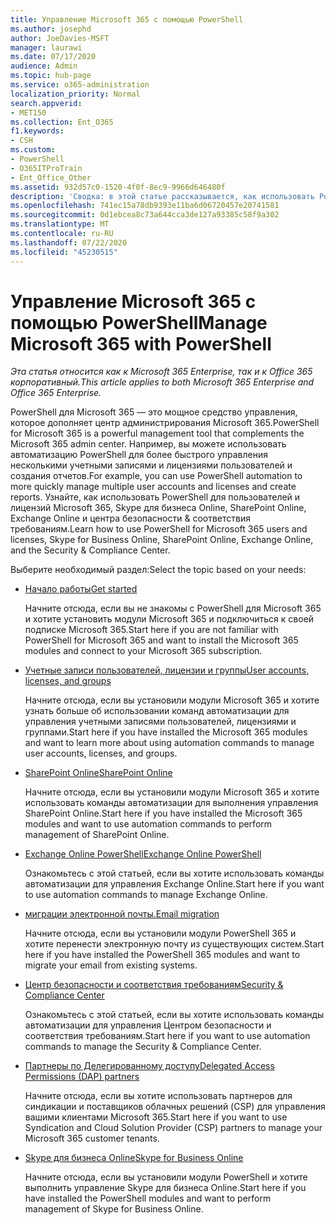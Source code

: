 ```yaml
---
title: Управление Microsoft 365 с помощью PowerShell
ms.author: josephd
author: JoeDavies-MSFT
manager: laurawi
ms.date: 07/17/2020
audience: Admin
ms.topic: hub-page
ms.service: o365-administration
localization_priority: Normal
search.appverid:
- MET150
ms.collection: Ent_O365
f1.keywords:
- CSH
ms.custom:
- PowerShell
- O365ITProTrain
- Ent_Office_Other
ms.assetid: 932d57c0-1520-4f0f-8ec9-9966d646480f
description: 'Сводка: в этой статье рассказывается, как использовать PowerShell для управления пользователями и лицензиями Microsoft 365, Skype для бизнеса Online, SharePoint Online, Exchange Online и центром безопасности & соответствия требованиям.'
ms.openlocfilehash: 741ec15a78db9393e11ba6d06720457e20741581
ms.sourcegitcommit: 0d1ebcea8c73a644cca3de127a93385c58f9a302
ms.translationtype: MT
ms.contentlocale: ru-RU
ms.lasthandoff: 07/22/2020
ms.locfileid: "45230515"
---
```

# <a name="manage-microsoft-365-with-powershell"></a><span data-ttu-id="fb8f3-103">Управление Microsoft 365 с помощью PowerShell</span><span class="sxs-lookup"><span data-stu-id="fb8f3-103">Manage Microsoft 365 with PowerShell</span></span>

<span data-ttu-id="fb8f3-104">*Эта статья относится как к Microsoft 365 Enterprise, так и к Office 365 корпоративный.*</span><span class="sxs-lookup"><span data-stu-id="fb8f3-104">*This article applies to both Microsoft 365 Enterprise and Office 365 Enterprise.*</span></span>

<span data-ttu-id="fb8f3-105">PowerShell для Microsoft 365 — это мощное средство управления, которое дополняет центр администрирования Microsoft 365.</span><span class="sxs-lookup"><span data-stu-id="fb8f3-105">PowerShell for Microsoft 365 is a powerful management tool that complements the Microsoft 365 admin center.</span></span> <span data-ttu-id="fb8f3-106">Например, вы можете использовать автоматизацию PowerShell для более быстрого управления несколькими учетными записями и лицензиями пользователей и создания отчетов.</span><span class="sxs-lookup"><span data-stu-id="fb8f3-106">For example, you can use PowerShell automation to more quickly manage multiple user accounts and licenses and create reports.</span></span> <span data-ttu-id="fb8f3-107">Узнайте, как использовать PowerShell для пользователей и лицензий Microsoft 365, Skype для бизнеса Online, SharePoint Online, Exchange Online и центра безопасности & соответствия требованиям.</span><span class="sxs-lookup"><span data-stu-id="fb8f3-107">Learn how to use PowerShell for Microsoft 365 users and licenses, Skype for Business Online, SharePoint Online, Exchange Online, and the Security & Compliance Center.</span></span>
  
<span data-ttu-id="fb8f3-108">Выберите необходимый раздел:</span><span class="sxs-lookup"><span data-stu-id="fb8f3-108">Select the topic based on your needs:</span></span>
  
- [<span data-ttu-id="fb8f3-109">Начало работы</span><span class="sxs-lookup"><span data-stu-id="fb8f3-109">Get started</span></span>](getting-started-with-office-365-powershell.md)

    <span data-ttu-id="fb8f3-110">Начните отсюда, если вы не знакомы с PowerShell для Microsoft 365 и хотите установить модули Microsoft 365 и подключиться к своей подписке Microsoft 365.</span><span class="sxs-lookup"><span data-stu-id="fb8f3-110">Start here if you are not familiar with PowerShell for Microsoft 365 and want to install the Microsoft 365 modules and connect to your Microsoft 365 subscription.</span></span>

- [<span data-ttu-id="fb8f3-111">Учетные записи пользователей, лицензии и группы</span><span class="sxs-lookup"><span data-stu-id="fb8f3-111">User accounts, licenses, and groups</span></span>](manage-user-accounts-and-licenses-with-office-365-powershell.md)

    <span data-ttu-id="fb8f3-112">Начните отсюда, если вы установили модули Microsoft 365 и хотите узнать больше об использовании команд автоматизации для управления учетными записями пользователей, лицензиями и группами.</span><span class="sxs-lookup"><span data-stu-id="fb8f3-112">Start here if you have installed the Microsoft 365 modules and want to learn more about using automation commands to manage user accounts, licenses, and groups.</span></span>

- [<span data-ttu-id="fb8f3-113">SharePoint Online</span><span class="sxs-lookup"><span data-stu-id="fb8f3-113">SharePoint Online</span></span>](https://docs.microsoft.com/office365/enterprise/powershell/manage-sharepoint-online-with-office-365-powershell)

    <span data-ttu-id="fb8f3-114">Начните отсюда, если вы установили модули Microsoft 365 и хотите использовать команды автоматизации для выполнения управления SharePoint Online.</span><span class="sxs-lookup"><span data-stu-id="fb8f3-114">Start here if you have installed the Microsoft 365 modules and want to use automation commands to perform management of SharePoint Online.</span></span>

- [<span data-ttu-id="fb8f3-115">Exchange Online PowerShell</span><span class="sxs-lookup"><span data-stu-id="fb8f3-115">Exchange Online PowerShell</span></span>](https://docs.microsoft.com/powershell/exchange/exchange-online/exchange-online-powershell)

    <span data-ttu-id="fb8f3-116">Ознакомьтесь с этой статьей, если вы хотите использовать команды автоматизации для управления Exchange Online.</span><span class="sxs-lookup"><span data-stu-id="fb8f3-116">Start here if you want to use automation commands to manage Exchange Online.</span></span>

- [<span data-ttu-id="fb8f3-117">миграции электронной почты.</span><span class="sxs-lookup"><span data-stu-id="fb8f3-117">Email migration</span></span>](use-powershell-for-email-migration-to-office-365.md)

    <span data-ttu-id="fb8f3-118">Начните отсюда, если вы установили модули PowerShell 365 и хотите перенести электронную почту из существующих систем.</span><span class="sxs-lookup"><span data-stu-id="fb8f3-118">Start here if you have installed the PowerShell 365 modules and want to migrate your email from existing systems.</span></span>

- [<span data-ttu-id="fb8f3-119">Центр безопасности и соответствия требованиям</span><span class="sxs-lookup"><span data-stu-id="fb8f3-119">Security & Compliance Center</span></span>](https://docs.microsoft.com/powershell/exchange/office-365-scc/office-365-scc-powershell)

    <span data-ttu-id="fb8f3-120">Ознакомьтесь с этой статьей, если вы хотите использовать команды автоматизации для управления Центром безопасности и соответствия требованиям.</span><span class="sxs-lookup"><span data-stu-id="fb8f3-120">Start here if you want to use automation commands to manage the Security & Compliance Center.</span></span>

- [<span data-ttu-id="fb8f3-121">Партнеры по Делегированному доступу</span><span class="sxs-lookup"><span data-stu-id="fb8f3-121">Delegated Access Permissions (DAP) partners</span></span>](manage-office-365-with-windows-powershell-for-delegated-access-permissions-dap-p.md)

    <span data-ttu-id="fb8f3-122">Начните отсюда, если вы хотите использовать партнеров для синдикации и поставщиков облачных решений (CSP) для управления вашими клиентами Microsoft 365.</span><span class="sxs-lookup"><span data-stu-id="fb8f3-122">Start here if you want to use Syndication and Cloud Solution Provider (CSP) partners to manage your Microsoft 365 customer tenants.</span></span>

- [<span data-ttu-id="fb8f3-123">Skype для бизнеса Online</span><span class="sxs-lookup"><span data-stu-id="fb8f3-123">Skype for Business Online</span></span>](manage-skype-for-business-online-with-office-365-powershell.md)

    <span data-ttu-id="fb8f3-124">Начните отсюда, если вы установили модули PowerShell и хотите выполнить управление Skype для бизнеса Online.</span><span class="sxs-lookup"><span data-stu-id="fb8f3-124">Start here if you have installed the PowerShell modules and want to perform management of Skype for Business Online.</span></span>
